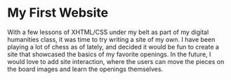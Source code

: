 # My First Website

With a few lessons of XHTML/CSS under my belt as part of my digital humanities class, it was time to try writing a site of my own. I have been playing a lot of chess as of lately, and decided it would be fun to create a site that showcased the basics of my favorite openings.
In the future, I would love to add site interaction, where the users can move the pieces on the board images and learn the openings themselves.
